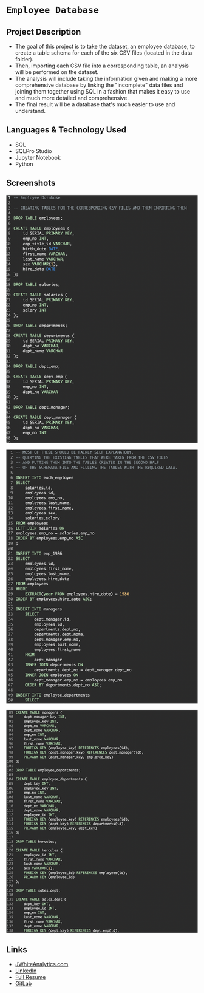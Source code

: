 # `Employee Database`

## Project Description

-  The goal of this project is to take the dataset, an employee database, to create a table schema for each of the six CSV files (located in the data folder).
- Then, importing each CSV file into a corresponding table, an analysis will be performed on the dataset.
- The analysis will include taking the information given and making a more comprehensive database by linking the "incomplete" data files and joining them together using SQL in a fashion that makes it easy to use and much more detailed and comprehensive.
- The final result will be a database that's much easier to use and understand.


## Languages & Technology Used

- SQL
- SQLPro Studio
- Jupyter Notebook
- Python

## Screenshots
![image](/Images/screenshot1.png)

![image](/Images/screenshot2.png)

![image](/Images/screenshot3.png)

## Links
- [JWhiteAnalytics.com](https://jwhiteanalytics.com)
- [LinkedIn](https://www.linkedin.com/in/jwhite1987)
- [Full Resume](https://jwhiteanalytics.com/JWhite%20DataAnalyst.pdf)
- [GitLab](https://gitlab.com/jimmywhite1987)
